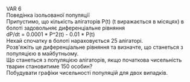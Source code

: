 VAR 6  
Поведінка ізольованої  популяції  
Припустимо, що кількість алігаторів P(t) (t виражається в місяцях) в болоті задовольняє диференціальне рівняння  
dP/dt = 0.0001 * P^2(t) - 0.01 * P(t)    
Нехай спочатку в болоті нараховується 25 алігаторі.  
Розв'яжіть це диференціальне рівняння та визначте, що станеться з популяцією в майбутньому.  
Що станеться з популяцією алігаторів, якщо початкова чисельність тварин становитиме 150 особин?  
Побудувати графіки чисельності популяцій для двох випадків.  

